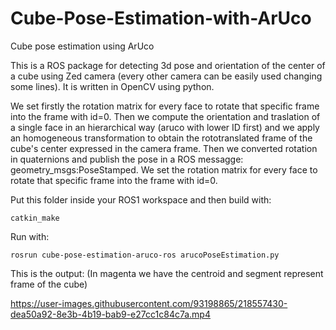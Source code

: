# Cube-Pose-Estimation-with-ArUco
Cube pose estimation using ArUco

This is a ROS package for detecting 3d pose and orientation of the center of a cube using Zed camera (every other camera can be easily used changing some lines). It is written in OpenCV using python.

We set firstly the rotation matrix for every face to rotate that specific frame into the frame with id=0.
Then we compute the orientation and traslation of a single face in an hierarchical way (aruco with lower ID first) and we apply an homogeneous transformation to obtain the rototranslated frame of the cube's center expressed in the camera frame.
Then we converted rotation in quaternions and publish the pose in a ROS messagge: geometry_msgs:PoseStamped.
We set the rotation matrix for every face to rotate that specific frame into the frame with id=0.

Put this folder inside your ROS1 workspace and then build with:
```
catkin_make
```
Run with:
```
rosrun cube-pose-estimation-aruco-ros arucoPoseEstimation.py
```


This is the output:
(In magenta we have the centroid and segment represent frame of the cube)

https://user-images.githubusercontent.com/93198865/218557430-dea50a92-8e3b-4b19-bab9-e27cc1c84c7a.mp4
